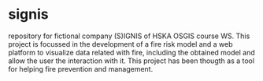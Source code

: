 # signis
repository for fictional company (S)IGNIS of HSKA OSGIS course WS.
This project is focussed in the development of a fire risk model and a web platform to visualize data related with fire, including the obtained model and allow the user the interaction with it. This project has been thougth as a tool for helping fire prevention and management.

